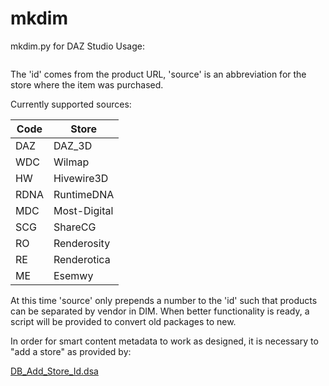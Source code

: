 # mkdim
mkdim.py for DAZ Studio
Usage:
```./mkdim.py --source=ro --part=1 --id=115061 --name="FD Pencil Dress for G3F"  FD_PencilDress_1of5_188796.zip 
```
The 'id' comes from the product URL, 'source' is an abbreviation for the store where the item was purchased.

Currently supported sources:

|Code | Store
|-----|-------------
|DAZ  | DAZ_3D
|WDC  | Wilmap
|HW   | Hivewire3D
|RDNA | RuntimeDNA
|MDC  | Most-Digital
|SCG  | ShareCG
|RO   | Renderosity
|RE   | Renderotica
|ME   | Esemwy

At this time 'source' only prepends a number to the 'id' such that products can be separated by vendor
in DIM. When better functionality is ready, a script will be provided to convert old packages to new.

In order for smart content metadata to work as designed, it is necessary
to "add a store" as provided by:

[DB_Add_Store_Id.dsa](http://docs.daz3d.com/doku.php/public/software/dazstudio/4/referenceguide/scripting/api_reference/samples/metadata/add_store_id/start)
